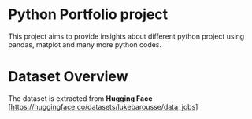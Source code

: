 # Python Portfolio project
This project aims to provide insights about different python project using pandas, matplot and many more python codes.

# Dataset Overview
The dataset is extracted from **Hugging Face** [https://huggingface.co/datasets/lukebarousse/data_jobs]
